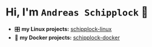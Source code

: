 # Hi, I'm `Andreas Schipplock` 👋

- 🎛️ **my Linux projects:** [schipplock-linux](https://github.com/schipplock-linux)
- 🐳 **my Docker projects:** [schipplock-docker](https://github.com/schipplock-docker)
